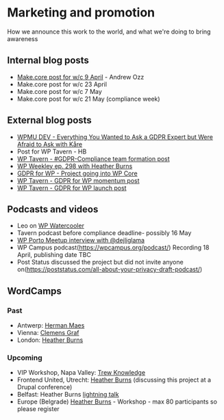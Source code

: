 # Marketing and promotion

How we announce this work to the world, and what we're doing to bring awareness

## Internal blog posts

- [Make.core post for w/c 9 April](https://wordpress.org/news/2018/04/gdpr-compliance-tools-in-wordpress/) - Andrew Ozz
- Make.core post for w/c 23 April
- Make.core post for w/c 7 May
- Make.core post for w/c 21 May (compliance week)

## External blog posts

- [WPMU DEV - Everything You Wanted to Ask a GDPR Expert but Were Afraid to Ask with Kåre ](https://premium.wpmudev.org/blog/everything-you-wanted-to-ask-a-gdpr-expert-but-were-afraid-to-ask/) 
- Post for WP Tavern - HB
- [WP Tavern - #GDPR-Compliance team formation post](https://wptavern.com/new-team-forms-to-facilitate-gdpr-compliance-in-wordpress-core)
- [WP Weekley ep. 298 with Heather Burns](https://wptavern.com/wpweekly-episode-298-gdpr-user-privacy-and-more-with-heather-burns)
- [GDPR for WP - Project going into WP Core](https://www.gdprwp.com/gdpr-going-into-wordpress-core/)
- [WP Tavern - GDPR for WP momentum post](https://wptavern.com/gdpr-for-wordpress-project-gains-momentum-proposal-receives-positive-response-from-developer-community)
- [WP Tavern - GDPR for WP launch post](https://wptavern.com/gdpr-for-wordpress-project-seeks-to-provide-a-standard-for-plugin-compliance)

## Podcasts and videos

- Leo on [WP Watercooler](https://www.wpwatercooler.com/video/ep269-gdpr-wordpress-what-you-need-to-know/)
- Tavern podcast before compliance deadline- possibly 16 May
- [WP Porto Meetup interview with @dejliglama](https://dejliglama.wordpress.com/2018/02/22/meetup-porto-interview-about-gdpr-for-wp/)
- WP Campus podcast(https://wpcampus.org/podcast/) Recording 18 April, publishing date TBC
- Post Status discussed the project but did not invite anyone on(https://poststatus.com/all-about-your-privacy-draft-podcast/)

## WordCamps

### Past
- Antwerp: [Herman Maes](https://wordpress.tv/2018/04/03/herman-maes-10-wordpress-gdpr-fails/)
- Vienna: [Clemens Graf](https://2018.vienna.wordcamp.org/session/dsgvo-kommt-bist-du-bereit-was-es-ist-warum-es-wichtig-ist-sich-damit-zu-beschaftigen-inkl-best-practices-fur-wordpress-co/)
- London: [Heather Burns](https://2018.london.wordcamp.org/session/getting-your-privacy-notices-ready-for-gdpr/)

### Upcoming
- VIP Workshop, Napa Valley: [Trew Knowledge](https://twitter.com/trewknowledge/status/983451687984750593)
- Frontend United, Utrecht: [Heather Burns](https://www.frontendunited.org/sessions/privacy-data-protection-and-open-source-development) (discussing this project at a Drupal conference)
- Belfast: Heather Burns [lightning talk](https://2018.belfast.wordcamp.org/sessions/#wcorg-session-1650)
- Europe (Belgrade) [Heather Burns](https://2018.europe.wordcamp.org/session/developing-for-privacy-and-data-protection/) - Workshop - max 80 participants so please register
